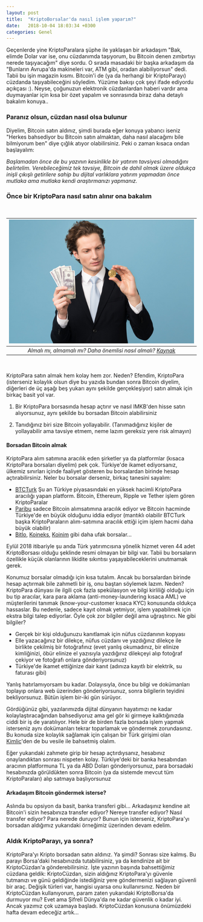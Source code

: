 ```yaml
---
layout: post
title:  "KriptoBorsalar'da nasıl işlem yaparım?"
date:   2018-10-04 18:03:34 +0300
categories: Genel
---
```




Geçenlerde yine KriptoParalara şüphe ile yaklaşan bir arkadaşım "Bak, elimde Dolar var ise, onu cüzdanımda taşıyorum, bu Bitcoin denen zımbırtıyı nerede taşıyacağım" diye sordu. O sırada masadaki bir başka arkadaşım da "Bunların Avrupa'da makineleri var, ATM gibi, oradan alabiliyorsun" dedi. Tabii bu işin magazin kısmı. Bitcoin'i de (ya da herhangi bir KriptoParayı) cüzdanda taşıyabileceğini söyledim. Yüzüme bakışı çok şeyi ifade ediyordu açıkçası :). Neyse, çoğunuzun elektronik cüzdanlardan haberi vardır ama duymayanlar için kısa bir özet yapalım ve sonrasında biraz daha detaylı bakalım konuya.. 

### Paranız olsun, cüzdan nasıl olsa bulunur

Diyelim, Bitcoin satın aldınız, şimdi burada eğer konuya yabancı iseniz "Herkes bahsediyor bu Bitcoin satın almaktan, daha nasıl alacağımı bile bilmiyorum ben" diye çığlık atıyor olabilirsiniz. Peki o zaman kısaca ondan başlayalım:

*Başlamadan önce de bu yazının kesinlikle bir yatırım tavsiyesi olmadığını belirtelim. Verebileceğimiz tek tavsiye, Bitcoin de dahil olmak üzere oldukça inişli çıkışlı getirilere sahip bu dijital varlıklara yatırım yapmadan önce mutlaka ama mutlaka kendi araştırmanızı yapmanız.*

### Önce bir KriptoPara nasıl satın alınır ona bakalım


&nbsp;

| ![exchange-money-600.jpg](/assets/exchange-money-600.jpg) | 
|:--:| 
| *Almalı mı, almamalı mı? Daha önemlisi nasıl almalı? [Kaynak](https://photos.icons8.com/im-a-bit-suspicious-of-this-coin-5acb35328b658800016e8ef6)* | 

&nbsp;


KriptoPara satın almak hem kolay hem zor. Neden? Efendim, KriptoPara (isterseniz kolaylık olsun diye bu yazıda bundan sonra Bitcoin diyelim, diğerleri de üç aşağı beş yukarı aynı şekilde gerçekleşiyor) satın almak için birkaç basit yol var. 

1. Bir KriptoPara borsasında hesap açtırır ve nasıl IMKB'den hisse satın alıyorsunuz, aynı şekilde bu borsadan Bitcoin alabilirsiniz

2. Tanıdığınız biri size Bitcoin yollayabilir. (Tanımadığınız kişiler de yollayabilir ama tavsiye etmem, neme lazım gereksiz yere risk almayın)

#### Borsadan Bitcoin almak

KriptoPara alım satımına aracılık eden şirketler ya da platformlar (kısaca KriptoPara borsaları diyelim) pek çok. Türkiye'de ikamet ediyorsanız, ülkemiz sınırları içinde faaliyet gösteren bu borsalardan birinde hesap açtırabilirsiniz. Neler bu borsalar derseniz, birkaç tanesini sayalım:

- [BTCTurk](https://www.btcturk.com/) Şu an Türkiye piyasasındaki en yüksek hacimli KriptoPara aracılığı yapan platform. Bitcoin, Ethereum, Ripple ve Tether işlem gören KriptoParalar
- [Paribu](https://www.paribu.com/) sadece Bitcoin alımsatımına aracılık ediyor ve Bitcoin hacminde Türkiye'de en büyük olduğunu iddia ediyor (mantıklı olabilir BTCTurk başka KriptoParaların alım-satımına aracılık ettiği içim işlem hacmi daha büyük olabilir)
- [Bitlo](https://www.bitlo.com/), [Koineks](https://koineks.com/), [Koinim](https://koineks.com/) gibi daha ufak borsalar...

Eylül 2018 itibariyle şu anda Türk yatırımcısına yönelik hizmet veren 44 adet KriptoBorsası olduğu şeklinde resmi olmayan bir bilgi var. Tabii bu borsaların özellikle küçük olanlarının likidite sıkıntısı yaşayabileceklerini unutmamak gerek. 

Konumuz borsalar olmadığı için kısa tutalım. Ancak bu borsalardan birinde hesap açtırmak bile zahmetli bir iş, onu baştan söylemek lazım. Neden? KriptoPara dünyası ile ilgili çok fazla spekülasyon ve bilgi kirliliği olduğu için bu tip aracılar, kara para aklama (anti-money-laundering kısaca AML) ve müşterilerini tanımak (know-your-customer kısaca KYC) konusunda oldukça hassaslar. Bu nedenle, sadece kayıt olmak yetmiyor, işlem yapabilmek için ekstra bilgi talep ediyorlar. Öyle çok zor bilgiler değil ama uğraştırıcı. Ne gibi bilgiler? 

- Gerçek bir kişi olduğunuzu kanıtlamak için nüfus cüzdanının kopyası
- Elle yazacağınız bir dilekçe, nüfus cüzdanı ve yazdığınız dilekçe ile birlikte çekilmiş bir fotoğrafınız (evet yanlış okumadınız, bir elinize kimliğinizi, öbür elinize el yazısıyla yazdığınız dilekçeyi alıp fotoğraf çekiyor ve fotoğrafı onlara gönderiyorsunuz)
- Türkiye'de ikamet ettiğinize dair kanıt (adınıza kayıtlı bir elektrik, su faturası gibi)

Yanlış hatırlamıyorsam bu kadar. Dolayısıyla, önce bu bilgi ve dokümanları toplayıp onlara web üzerinden gönderiyorsunuz, sonra bilgilerin teyidini bekliyorsunuz. Bütün işlem bir-iki gün sürüyor. 

Gördüğünüz gibi, yazılarımızda dijital dünyanın hayatımızı ne kadar kolaylaştıracağından bahsediyoruz ama gel gör ki girmeye kalktığınızda ciddi bir iş de yaratılıyor. Hele bir de birden fazla borsada işlem yapmak isterseniz aynı dokümanları tekrar toparlamak ve göndermek zorundasınız. Bu konuda size kolaylık sağlamak için çalışan bir Türk girişimi olan [Kimlic](https://kimlic.com/)'den de bu vesile ile bahsetmiş olalım.  

Eğer yukarıdaki zahmete girip bir hesap açtırdıysanız, hesabınız onaylandıktan sonrası nispeten kolay. Türkiye'deki bir banka hesabından aracının platformuna TL ya da ABD Doları gönderiyorsunuz, para borsadaki hesabınızda görüldükten sonra Bitcoin (ya da sistemde mevcut tüm KriptoParaları) alıp satmaya başlıyorsunuz

#### Arkadaşım Bitcoin göndermek isterse?

Aslında bu opsiyon da basit, banka transferi gibi... Arkadaşınız kendine ait Bitcoin'i sizin hesabınıza transfer ediyor? Nereye transfer ediyor? Nasıl transfer ediyor? Para nerede duruyor? Bunun için isterseniz, KriptoPara'yı borsadan aldığımız yukarıdaki örneğimiz üzerinden devam edelim. 

### Aldık KriptoParayı, ya sonra?

KriptoPara'yı Kripto borsadan satın aldınız. Ya şimdi? Sonrası size kalmış. Bu parayı Borsa'daki hesabınızda tutabilirsiniz, ya da kendinize ait bir KriptoCüzdan'a gönderebilirsiniz. İşte yazının başında bahsettiğimiz cüzdana geldik:  KriptoCüzdan, sizin aldığınız KriptoPara'yı güvenle tutmanızı ve günü geldiğinde istediğiniz yere göndermenizi sağlayan güvenli bir araç. Değişik türleri var, hangisi uyarsa onu kullanırsınız. Neden bir KriptoCüzdan kullanıyorum, param zaten yukarıdaki KriptoBorsa'da durmuyor mu? Evet ama Şifreli Dünya'da ne kadar güvenlik o kadar iyi. Ancak yazımız çok uzamaya başladı. KriptoCüzdan konusuna önümüzdeki hafta devam edeceğiz artık...
